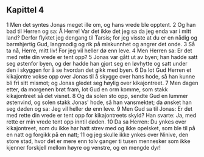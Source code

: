## Kapittel 4

1 Men det syntes Jonas meget ille om, og hans vrede ble opptent.
2 Og han bad til Herren og sa: Å Herre! Var det ikke det jeg sa da jeg enda var i mitt land? Derfor flyktet jeg dengang til Tarsis; for jeg visste at du er en nådig og barmhjertig Gud, langmodig og rik på miskunnhet og angrer det onde.
3 Så ta nå, Herre, mitt liv! For jeg vil heller dø enn leve.
4 Men Herren sa: Er det med rette din vrede er tent opp?
5 Jonas var gått ut av byen; han hadde satt seg østenfor byen, og der hadde han gjort seg en løvhytte og satt under den i skyggen for å se hvordan det gikk med byen.
6 Da lot Gud Herren et kikajontre vokse opp over Jonas til å skygge over hans hode, så han kunne bli fri sitt mismot; og Jonas gledet seg høylig over kikajontreet.
7 Men dagen etter, da morgenen brøt fram, lot Gud en orm komme, som stakk kikajontreet så det visnet.
8 Og da solen sto opp, sendte Gud en lummer østenvind, og solen stakk Jonas' hode, så han vansmektet; da ønsket han seg døden og sa: Jeg vil heller dø enn leve.
9 Men Gud sa til Jonas: Er det med rette din vrede er tent opp for kikajontreets skyld? Han svarte: Ja, med rette er min vrede tent opp inntil døden.
10 Da sa Herren: Du ynkes over kikajontreet, som du ikke har hatt strev med og ikke opelsket, som ble til på en natt og forgikk på en natt;
11 og jeg skulle ikke ynkes over Ninive, den store stad, hvor det er mere enn tolv ganger ti tusen mennesker som ikke kjenner forskjell mellom høyre og venstre, og en mengde dyr!
